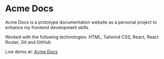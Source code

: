 # Acme Docs

Acme Docs is a prototype documentation website as a personal project to enhance my frontend development skills.

Worked with the following technologies: HTML, Tailwind CSS, React, React Router, Git and GitHub

Live demo at: [Acme Docs](https://acme-docs-prototype.vercel.app/)
